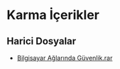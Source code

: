 # Karma İçerikler


<!--HariciDosyalar-->

## Harici Dosyalar

- [Bilgisayar Ağlarında Güvenlik.rar](./Bilgisayar%20A%C4%9Flar%C4%B1nda%20G%C3%BCvenlik.rar)


<!--HariciDosyalar-->

